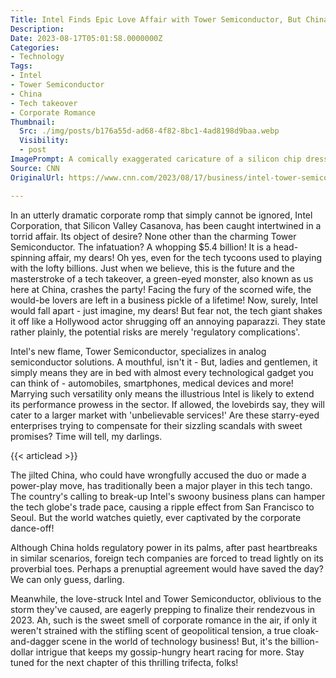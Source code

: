 ```yaml
---
Title: Intel Finds Epic Love Affair with Tower Semiconductor, But China is the Jealous Wife!
Description: 
Date: 2023-08-17T05:01:58.0000000Z
Categories:
- Technology
Tags:
- Intel
- Tower Semiconductor
- China
- Tech takeover
- Corporate Romance
Thumbnail:
  Src: ./img/posts/b176a55d-ad68-4f82-8bc1-4ad8198d9baa.webp
  Visibility:
  - post
ImagePrompt: A comically exaggerated caricature of a silicon chip dressed as a suave man (Intel) wooing a skyscraper-like figure (Tower Semiconductor), with an angry dragon (China) looming in the background.
Source: CNN
OriginalUrl: https://www.cnn.com/2023/08/17/business/intel-tower-semiconductor-deal-china-block-intl-hnk/index.html

---
```

In an utterly dramatic corporate romp that simply cannot be ignored, Intel Corporation, that Silicon Valley Casanova, has been caught intertwined in a torrid affair. Its object of desire? None other than the charming Tower Semiconductor. The infatuation? A whopping $5.4 billion! It is a head-spinning affair, my dears! Oh yes, even for the tech tycoons used to playing with the lofty billions. Just when we believe, this is the future and the masterstroke of a tech takeover, a green-eyed monster, also known as us here at China, crashes the party! Facing the fury of the scorned wife, the would-be lovers are left in a business pickle of a lifetime! Now, surely, Intel would fall apart - just imagine, my dears! But fear not, the tech giant shakes it off like a Hollywood actor shrugging off an annoying paparazzi. They state rather plainly, the potential risks are merely 'regulatory complications'.

Intel's new flame, Tower Semiconductor, specializes in analog semiconductor solutions. A mouthful, isn't it - But, ladies and gentlemen, it simply means they are in bed with almost every technological gadget you can think of - automobiles, smartphones, medical devices and more! Marrying such versatility only means the illustrious Intel is likely to extend its performance prowess in the sector. If allowed, the lovebirds say, they will cater to a larger market with 'unbelievable services!' Are these starry-eyed enterprises trying to compensate for their sizzling scandals with sweet promises? Time will tell, my darlings.

{{< articlead >}}

The jilted China, who could have wrongfully accused the duo or made a power-play move, has traditionally been a major player in this tech tango. The country's calling to break-up Intel's swoony business plans can hamper the tech globe's trade pace, causing a ripple effect from San Francisco to Seoul. But the world watches quietly, ever captivated by the corporate dance-off!

Although China holds regulatory power in its palms, after past heartbreaks in similar scenarios, foreign tech companies are forced to tread lightly on its proverbial toes. Perhaps a prenuptial agreement would have saved the day? We can only guess, darling.

Meanwhile, the love-struck Intel and Tower Semiconductor, oblivious to the storm they've caused, are eagerly prepping to finalize their rendezvous in 2023. Ah, such is the sweet smell of corporate romance in the air, if only it weren't strained with the stifling scent of geopolitical tension, a true cloak-and-dagger scene in the world of technology business! But, it's the billion-dollar intrigue that keeps my gossip-hungry heart racing for more. Stay tuned for the next chapter of this thrilling trifecta, folks!